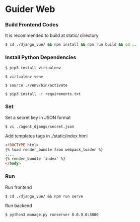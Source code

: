 # Guider Web

### Build Frontend Codes
It is recommended to build at static/ directory
```sh
$ cd ./django_vue/ && npm install && npm run build && cd ..
```

### Install Python Dependencies 
```shell script
$ pip3 install virtualenv
```
```shell script
$ virtualenv venv 
```
```shell script
$ source ./venv/bin/activate
```
```sh
$ pip3 install -r requirements.txt
```

### Set
Set a secret key in JSON format
```shell script
$ vi ./agent_django/secret.json
```
Add templates tags in ./static/index.html
```html
<!DOCTYPE html>
{% load render_bundle from webpack_loader %}
....
{% render_bundle 'index' %}
</body>
```


### Run
Run frontend
```
$ cd ./django_vue/ && npm run serve
```
Run backend
```sh
$ python3 manage.py runserver 0.0.0.0:8000
```